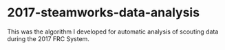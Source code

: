 # 2017-steamworks-data-analysis
This was the algorithm I developed for automatic analysis of scouting data during the 2017 FRC System.

